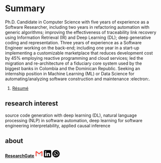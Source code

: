 # Summary
Ph.D. Candidate in Computer Science with five years of experience as a Software Researcher, including two years in refactoring automation with generic algorithms; improving the effectiveness of traceability link recovery using Information Retrieval (IR) and Deep Learning (DL); deep generative coding and representation. Three years of experience as a Software Engineer working on the back-end; including one year in a start-up implementing a customizable marketplace that reduces development cost by 45% employing reactive programming and cloud services; led the migration and re-architecture of a fiduciary core system used by the biggest banks in Colombia and the Dominican Republic. Seeking an internship position in Machine Learning (ML) or Data Science for automating/analyzing software construction and maintenance :electron:.

1. [Résumé](https://github.com/danaderp/danaderp/blob/main/docs/resume.pdf) 

## research interest
source code generation with deep learning (DL), natural language processing (NLP) in software automation, deep learning for software engineering interpretability, applied causal inference

## about
[**ResearchGate**](https://www.researchgate.net/profile/David-Nader)
![gmail](https://github.com/danaderp/danaderp/blob/main/images/gmail.png)
![in](https://github.com/danaderp/danaderp/blob/main/images/in.png)
![whatsup](https://github.com/danaderp/danaderp/blob/main/images/whatsup.png)
